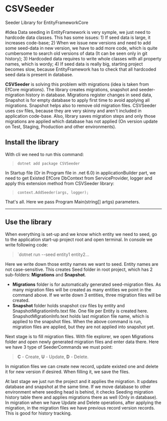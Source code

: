 # CSVSeeder
Seeder Library for EntityFrameworkCore

#Idea
Data seeding in EntityFramework is very symple, we just need to hardcode data classes. This has some issues: 1) If seed data is large, it increases code-base; 2) When we issue new versions and need to add some seed-data in new version, we have to add more code, which is quite cumbersome to search old versions of data (It can be seen only in git history); 3) Hardcoded data requires to write whole classes with all property names, which is wordy; 4) If seed data is really big, starting project becomes slow, because EntityFramework has to check that all hardcoded seed data is present in database.

**CSVSeeder** is solving this problem with migrations (idea is taken from EfCore migrations). The library creates migrations, snapshot and seeder-migration history in database. Migrations register changes in seed data, Snapshot is for empty database to apply first time to avoid applying all migrations. Snapshot helps also to remove old migration files. CSVSeeder uses csv files, because they are very skinny and aren't included in application code-base. Also, library saves migration steps and only those migrations are applied which database has not applied (On version update on Test, Staging, Production and other environments).

## Install the library

With cli we need to run this command:

> `dotnet add package CSVSeeder`

In Startup file (Or in Program file in .net 6.0) in applicationBuilder part, we need to get Existed EfCore DbContext from ServiceProvider, logger and apply this extension method from CSVSeeder library:

> `context.AddSeeder(args, logger);`

That's all. Here we pass Program Main(string[] artgs) parameters.

---

## Use the library

When everything is set-up and we know which entity we need to seed, go to the application start-up project root and open terminal. In console we write following code:

> `dotnet run --seed entity1 entity2...

Here we write down those entity names we want to seed. Entity names are not case-sensitive. This creates Seed folder in root project, which has 2 sub-folders: **Migrations** and **Snapshot**. 

- **Migrations** folder is for automatically generated seed-migration files. As many migration files will be created as many entities we point in the command above. If we write down 3 entities, three migration files will be created. 
- **Snapshot** folder holds snapshot csv files by entity and SnapshotMigrationInfo.text file. One file per Entity is created here. SnapshotMIgrationInfo.text holds last migration file name, which is applied to the snapshot files. When the above command is run, migration files are applied, but they are not applied into snapshot yet.

Next stage is to fill migration files. With file explorer, we open Migrations folder and open newly generated migration files and enter data there. Here we have 3 type of SeederCommands we must point:

> **C** - Create, **U** - Update, **D** - Delete. 

In migration files we can create new record, update existed one and delete it for new version if desired. When filling it, we save the files.

At last stage we just run the project and it applies the migration. It updates database and snapshot at the same time. If we move database to other environment where seeding head is behind, it checks Seeding migration history table there and applies migrations there as well (Only in database).
In migration when we have Update and Delete operations, after applying the migration, in the migration files we have previous record version records. This is good for history tracking.
